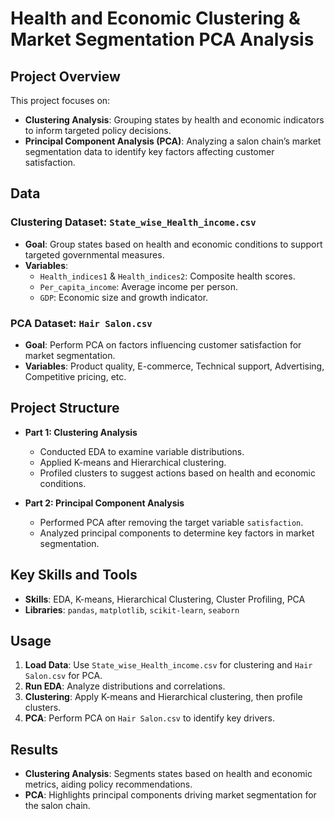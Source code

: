 # Health and Economic Clustering & Market Segmentation PCA Analysis

## Project Overview
This project focuses on:
- **Clustering Analysis**: Grouping states by health and economic indicators to inform targeted policy decisions.
- **Principal Component Analysis (PCA)**: Analyzing a salon chain’s market segmentation data to identify key factors affecting customer satisfaction.

## Data
### Clustering Dataset: `State_wise_Health_income.csv`
- **Goal**: Group states based on health and economic conditions to support targeted governmental measures.
- **Variables**:
  - `Health_indices1` & `Health_indices2`: Composite health scores.
  - `Per_capita_income`: Average income per person.
  - `GDP`: Economic size and growth indicator.

### PCA Dataset: `Hair Salon.csv`
- **Goal**: Perform PCA on factors influencing customer satisfaction for market segmentation.
- **Variables**: Product quality, E-commerce, Technical support, Advertising, Competitive pricing, etc.

## Project Structure
- **Part 1: Clustering Analysis**
  - Conducted EDA to examine variable distributions.
  - Applied K-means and Hierarchical clustering.
  - Profiled clusters to suggest actions based on health and economic conditions.
  
- **Part 2: Principal Component Analysis**
  - Performed PCA after removing the target variable `satisfaction`.
  - Analyzed principal components to determine key factors in market segmentation.

## Key Skills and Tools
- **Skills**: EDA, K-means, Hierarchical Clustering, Cluster Profiling, PCA
- **Libraries**: `pandas`, `matplotlib`, `scikit-learn`, `seaborn`

## Usage
1. **Load Data**: Use `State_wise_Health_income.csv` for clustering and `Hair Salon.csv` for PCA.
2. **Run EDA**: Analyze distributions and correlations.
3. **Clustering**: Apply K-means and Hierarchical clustering, then profile clusters.
4. **PCA**: Perform PCA on `Hair Salon.csv` to identify key drivers.

## Results
- **Clustering Analysis**: Segments states based on health and economic metrics, aiding policy recommendations.
- **PCA**: Highlights principal components driving market segmentation for the salon chain.
